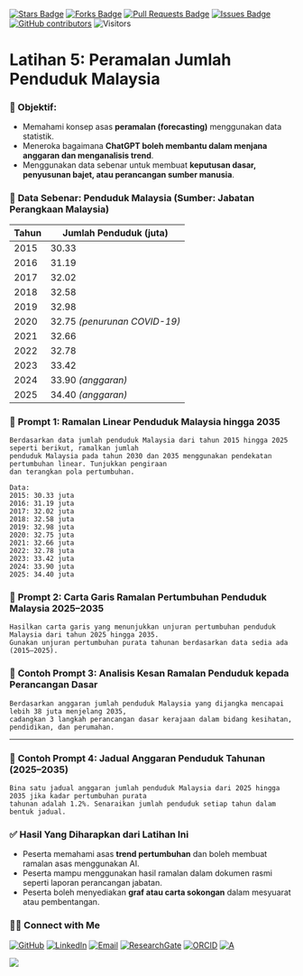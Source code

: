 <a href="https://github.com/drshahizan/short-course/stargazers"><img src="https://img.shields.io/github/stars/drshahizan/short-course" alt="Stars Badge"/></a>
<a href="https://github.com/drshahizan/short-course/network/members"><img src="https://img.shields.io/github/forks/drshahizan/short-course" alt="Forks Badge"/></a>
<a href="https://github.com/drshahizan/short-course/pulls"><img src="https://img.shields.io/github/issues-pr/drshahizan/short-course" alt="Pull Requests Badge"/></a>
<a href="https://github.com/drshahizan/short-course"><img src="https://img.shields.io/github/issues/drshahizan/short-course" alt="Issues Badge"/></a>
<a href="https://github.com/drshahizan/short-course/graphs/contributors"><img alt="GitHub contributors" src="https://img.shields.io/github/contributors/drshahizan/short-course?color=2b9348"></a>
![Visitors](https://api.visitorbadge.io/api/visitors?path=https%3A%2F%2Fgithub.com%2Fdrshahizan%2Fshort-course&labelColor=%23d9e3f0&countColor=%23697689&style=flat)

# Latihan 5: Peramalan Jumlah Penduduk Malaysia

### 🎯 Objektif:

* Memahami konsep asas **peramalan (forecasting)** menggunakan data statistik.
* Meneroka bagaimana **ChatGPT boleh membantu dalam menjana anggaran dan menganalisis trend**.
* Menggunakan data sebenar untuk membuat **keputusan dasar, penyusunan bajet, atau perancangan sumber manusia**.

### 📌 **Data Sebenar: Penduduk Malaysia (Sumber: Jabatan Perangkaan Malaysia)**

| Tahun | Jumlah Penduduk (juta)       |
| ----- | ---------------------------- |
| 2015  | 30.33                        |
| 2016  | 31.19                        |
| 2017  | 32.02                        |
| 2018  | 32.58                        |
| 2019  | 32.98                        |
| 2020  | 32.75 *(penurunan COVID-19)* |
| 2021  | 32.66                        |
| 2022  | 32.78                        |
| 2023  | 33.42                        |
| 2024  | 33.90 *(anggaran)*           |
| 2025  | 34.40 *(anggaran)*           |


### 💬 **Prompt 1: Ramalan Linear Penduduk Malaysia hingga 2035**

```
Berdasarkan data jumlah penduduk Malaysia dari tahun 2015 hingga 2025 seperti berikut, ramalkan jumlah
penduduk Malaysia pada tahun 2030 dan 2035 menggunakan pendekatan pertumbuhan linear. Tunjukkan pengiraan
dan terangkan pola pertumbuhan.

Data:
2015: 30.33 juta
2016: 31.19 juta
2017: 32.02 juta
2018: 32.58 juta
2019: 32.98 juta
2020: 32.75 juta
2021: 32.66 juta
2022: 32.78 juta
2023: 33.42 juta
2024: 33.90 juta
2025: 34.40 juta
```

### 💬 **Prompt 2: Carta Garis Ramalan Pertumbuhan Penduduk Malaysia 2025–2035**

```
Hasilkan carta garis yang menunjukkan unjuran pertumbuhan penduduk Malaysia dari tahun 2025 hingga 2035.
Gunakan unjuran pertumbuhan purata tahunan berdasarkan data sedia ada (2015–2025).
```



### 💬 **Contoh Prompt 3: Analisis Kesan Ramalan Penduduk kepada Perancangan Dasar**

```
Berdasarkan anggaran jumlah penduduk Malaysia yang dijangka mencapai lebih 38 juta menjelang 2035,
cadangkan 3 langkah perancangan dasar kerajaan dalam bidang kesihatan, pendidikan, dan perumahan.
```

---

### 💬 **Contoh Prompt 4: Jadual Anggaran Penduduk Tahunan (2025–2035)**

```
Bina satu jadual anggaran jumlah penduduk Malaysia dari 2025 hingga 2035 jika kadar pertumbuhan purata
tahunan adalah 1.2%. Senaraikan jumlah penduduk setiap tahun dalam bentuk jadual.
```

### ✅ **Hasil Yang Diharapkan dari Latihan Ini**

* Peserta memahami asas **trend pertumbuhan** dan boleh membuat ramalan asas menggunakan AI.
* Peserta mampu menggunakan hasil ramalan dalam dokumen rasmi seperti laporan perancangan jabatan.
* Peserta boleh menyediakan **graf atau carta sokongan** dalam mesyuarat atau pembentangan.


### 🙌🏻 Connect with Me
<p align="left">
    <a href="https://github.com/drshahizan" target="_blank"><img alt="GitHub" src="https://img.shields.io/badge/-@drshahizan-181717?style=flat-square&logo=GitHub&logoColor=white"></a>
    <a href="https://www.linkedin.com/in/drshahizan" target="_blank"><img alt="LinkedIn" src="https://img.shields.io/badge/-drshahizan-blue?style=flat-square&logo=Linkedin&logoColor=white&link=https://www.linkedin.com/in/drshahizan/"></a>
    <a href="mailto:shahizan@utm.my" target="_blank"><img alt="Email" src="https://img.shields.io/badge/-shahizan@utm.my-c14438?style=flat-square&logo=Gmail&logoColor=white&link=mailto:shahizan@utm.my.com"></a>
    <a href="https://www.researchgate.net/profile/Mohd-Othman-28" target="_blank"><img alt="ResearchGate" src="https://img.shields.io/badge/-ResearchGate-00CCBB?style=flat-square&logo=ResearchGate&logoColor=white"></a>
    <a href="https://orcid.org/0000-0003-4261-1873" target="_blank"><img alt="ORCID" src="https://img.shields.io/badge/-ORCID-A6CE39?style=flat-square&logo=ORCID&logoColor=white"></a> 
 <a href="https://visitorbadge.io/status?path=https%3A%2F%2Fgithub.com%2Fdrshahizan" target="_blank"><img alt="A" src="https://api.visitorbadge.io/api/visitors?path=https%3A%2F%2Fgithub.com%2Fdrshahizan&labelColor=%23697689&countColor=%23555555&style=plastic"></a>
 
![](https://hit.yhype.me/github/profile?user_id=81284918)
</p>
